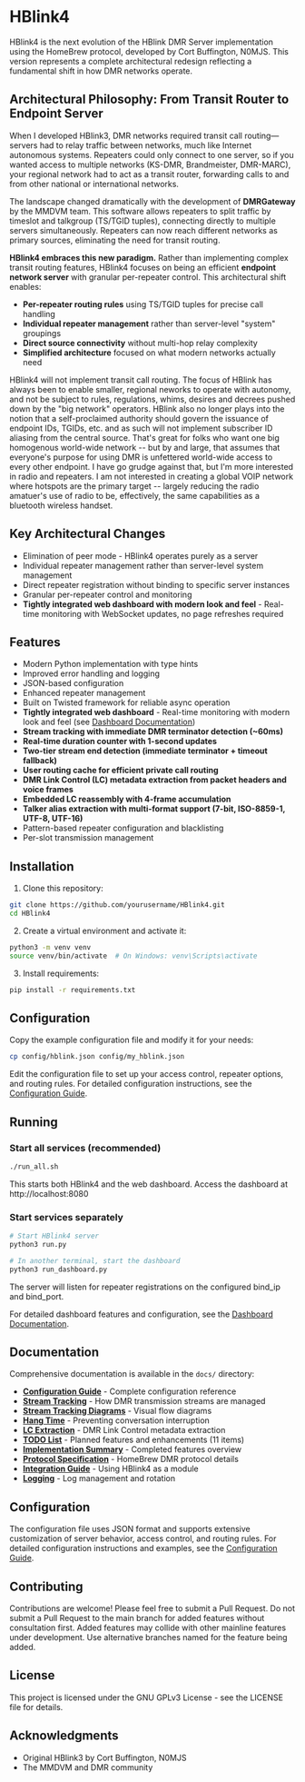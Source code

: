 # HBlink4

HBlink4 is the next evolution of the HBlink DMR Server implementation using the HomeBrew protocol, developed by Cort Buffington, N0MJS. This version represents a complete architectural redesign reflecting a fundamental shift in how DMR networks operate.

## Architectural Philosophy: From Transit Router to Endpoint Server

When I developed HBlink3, DMR networks required transit call routing—servers had to relay traffic between networks, much like Internet autonomous systems. Repeaters could only connect to one server, so if you wanted access to multiple networks (KS-DMR, Brandmeister, DMR-MARC), your regional network had to act as a transit router, forwarding calls to and from other national or international networks.

The landscape changed dramatically with the development of **DMRGateway** by the MMDVM team. This software allows repeaters to split traffic by timeslot and talkgroup (TS/TGID tuples), connecting directly to multiple servers simultaneously. Repeaters can now reach different networks as primary sources, eliminating the need for transit routing.

**HBlink4 embraces this new paradigm.** Rather than implementing complex transit routing features, HBlink4 focuses on being an efficient **endpoint network server** with granular per-repeater control. This architectural shift enables:

- **Per-repeater routing rules** using TS/TGID tuples for precise call handling
- **Individual repeater management** rather than server-level "system" groupings
- **Direct source connectivity** without multi-hop relay complexity
- **Simplified architecture** focused on what modern networks actually need

HBlink4 will not implement transit call routing. The focus of HBlink has always been to enable smaller, regional neworks to operate with autonomy, and not be subject to rules, regulations, whims, desires and decrees pushed down by the "big network" operators. HBlink also no longer plays into the notion that a self-proclaimed authority should govern the issuance of endpoint IDs, TGIDs, etc. and as such will not implement subscriber ID aliasing from the central source. That's great for folks who want one big homogenous world-wide network -- but by and large, that assumes that everyone's purpose for using DMR is unfettered world-wide access to every other endpoint. I have go grudge against that, but I'm more interested in radio and repeaters. I am not interested in creating a global VOIP network where hotspots are the primary target -- largely reducing the radio amatuer's use of radio to be, effectively, the same capabilities as a bluetooth wireless handset.

## Key Architectural Changes

- Elimination of peer mode - HBlink4 operates purely as a server
- Individual repeater management rather than server-level system management
- Direct repeater registration without binding to specific server instances
- Granular per-repeater control and monitoring
- **Tightly integrated web dashboard with modern look and feel** - Real-time monitoring with WebSocket updates, no page refreshes required

## Features

- Modern Python implementation with type hints
- Improved error handling and logging
- JSON-based configuration
- Enhanced repeater management
- Built on Twisted framework for reliable async operation
- **Tightly integrated web dashboard** - Real-time monitoring with modern look and feel (see [Dashboard Documentation](dashboard/README.md))
- **Stream tracking with immediate DMR terminator detection (~60ms)**
- **Real-time duration counter with 1-second updates**
- **Two-tier stream end detection (immediate terminator + timeout fallback)**
- **User routing cache for efficient private call routing**
- **DMR Link Control (LC) metadata extraction from packet headers and voice frames**
- **Embedded LC reassembly with 4-frame accumulation**
- **Talker alias extraction with multi-format support (7-bit, ISO-8859-1, UTF-8, UTF-16)**
- Pattern-based repeater configuration and blacklisting
- Per-slot transmission management

## Installation

1. Clone this repository:
```bash
git clone https://github.com/yourusername/HBlink4.git
cd HBlink4
```

2. Create a virtual environment and activate it:
```bash
python3 -m venv venv
source venv/bin/activate  # On Windows: venv\Scripts\activate
```

3. Install requirements:
```bash
pip install -r requirements.txt
```

## Configuration

Copy the example configuration file and modify it for your needs:
```bash
cp config/hblink.json config/my_hblink.json
```

Edit the configuration file to set up your access control, repeater options, and routing rules. For detailed configuration instructions, see the [Configuration Guide](docs/configuration.md).

## Running

### Start all services (recommended)
```bash
./run_all.sh
```

This starts both HBlink4 and the web dashboard. Access the dashboard at http://localhost:8080

### Start services separately
```bash
# Start HBlink4 server
python3 run.py

# In another terminal, start the dashboard
python3 run_dashboard.py
```

The server will listen for repeater registrations on the configured bind_ip and bind_port.

For detailed dashboard features and configuration, see the [Dashboard Documentation](dashboard/README.md).

## Documentation

Comprehensive documentation is available in the `docs/` directory:

- **[Configuration Guide](docs/configuration.md)** - Complete configuration reference
- **[Stream Tracking](docs/stream_tracking.md)** - How DMR transmission streams are managed
- **[Stream Tracking Diagrams](docs/stream_tracking_diagrams.md)** - Visual flow diagrams
- **[Hang Time](docs/hang_time.md)** - Preventing conversation interruption
- **[LC Extraction](docs/lc_extraction.md)** - DMR Link Control metadata extraction
- **[TODO List](docs/TODO.md)** - Planned features and enhancements (11 items)
- **[Implementation Summary](docs/IMPLEMENTATION_SUMMARY.md)** - Completed features overview
- **[Protocol Specification](docs/protocol.md)** - HomeBrew DMR protocol details
- **[Integration Guide](docs/integration.md)** - Using HBlink4 as a module
- **[Logging](docs/logging.md)** - Log management and rotation

## Configuration 

The configuration file uses JSON format and supports extensive customization of server behavior, access control, and routing rules. For detailed configuration instructions and examples, see the [Configuration Guide](docs/configuration.md).

## Contributing

Contributions are welcome! Please feel free to submit a Pull Request. Do not submit a Pull Request to the main branch for added features without consultation first. Added features may collide with other mainline features under development. Use alternative branches named for the feature being added.

## License

This project is licensed under the GNU GPLv3 License - see the LICENSE file for details.

## Acknowledgments

- Original HBlink3 by Cort Buffington, N0MJS
- The MMDVM and DMR community
